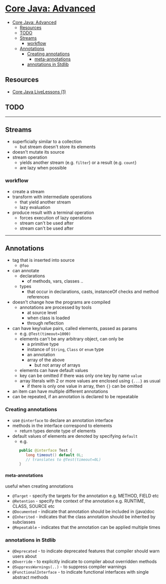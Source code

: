 # [Core Java: Advanced](https://learning.oreilly.com/videos/core-java-advanced/9780134643595?autoplay=false)

- [Core Java: Advanced](#core-java-advanced)
  - [Resources](#resources)
  - [TODO](#todo)
  - [Streams](#streams)
    - [workflow](#workflow)
  - [Annotations](#annotations)
    - [Creating annotations](#creating-annotations)
      - [meta-annotations](#meta-annotations)
    - [annotations in Stdlib](#annotations-in-stdlib)

## Resources

- [Core Java LiveLessons (1)](<http://horstmann.com/corejava/livelessons2/#(1)>)

## TODO


---

## Streams

- superficially similar to a collection
  - but stream doesn't store its elements
- doesn't mutate its source
- stream operation
  - yields another stream (e.g. `filter`) or a result (e.g. `count`)
  - are lazy when possible

### workflow

- create a stream
- transform with intermediate operations
  - that yield another stream
  - lazy evaluation
- produce result with a terminal operation
  - forces execution of lazy operations
  - stream can't be used after
  - stream can't be used after

---

## Annotations

- tag that is inserted into source
  - `@foo`
- can annotate
  - declarations
    - of methods, vars, classes ..
  - types
    - that occur in declarations, casts, instanceOf checks and method references
- doesn't change how the programs are compiled
  - annotations are processed by tools
    - at source level
    - when class is loaded
    - through reflection
- can have key/value pairs, called elements, passed as params
  - e.g. `@Test(timeout=1000)`
  - elements can't be any arbitrary object, can only be
    - a primitive type
    - instance of `String`, `Class` or `enum` type
    - an annotation
    - array of the above
      - but not array of arrays
  - elements can have default values
  - key can be omitted if there was only one key by name `value`
  - array literals with 2 or more values are enclosed using `{...}` as usual
    - if there is only one value in array, then `{}` can be omitted
- an item can have multiple different annotations
- can be repeated, if an annotation is declared to be repeatable

### Creating annotations

- use `@interface` to declare an annotation interface
- methods in the interface correspond to elements
  - return types denote type of elements
- default values of elements are denoted by specifying `default`
  - e.g.
  ```java
     public @interface Test {
        long timeout() default 0L;
        // translates to @Test(timeout=0L)
     }
  ```

#### meta-annotations

useful when creating annotations

- `@Target` - specify the targets for the annotation e.g. METHOD, FIELD etc
- `@Retention` - specify the context of the annotation e.g. RUNTIME, CLASS, SOURCE etc
- `@Documented` - indicate that annotation should be included in (java)doc
- `@Inherited` - indicates that the class annotation should be inherited by subclasses
- `@Repeatable` - indicates that the annotation can be applied multiple times

### annotations in Stdlib

- `@Deprecated` - to indicate deprecated features that compiler should warn users about
- `@Override` - to explicitly indicate to compiler about overridden methods
- `@SuppressWarnings(..)` - to suppress compiler warnings
- `@FunctionalInterface` - to indicate functional interfaces with single abstract methods
